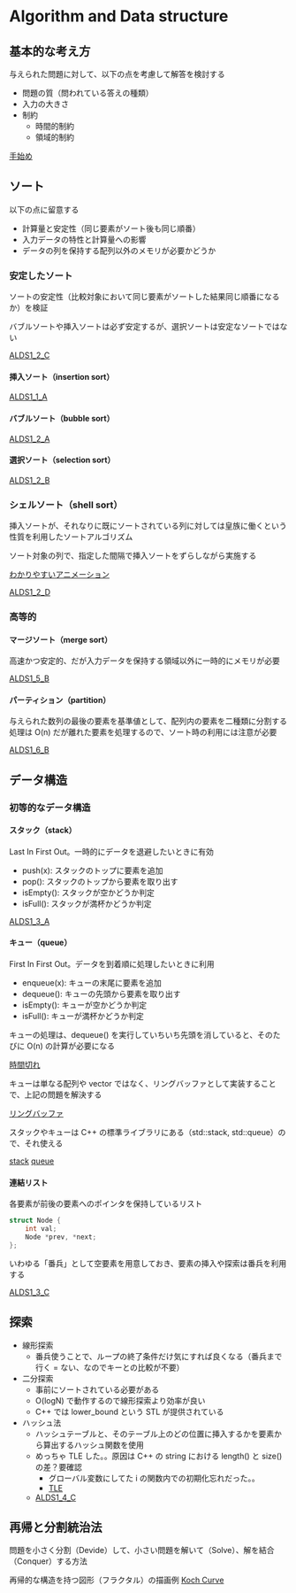 # Algorithm and Data structure

## 基本的な考え方

与えられた問題に対して、以下の点を考慮して解答を検討する

- 問題の質（問われている答えの種類）
- 入力の大きさ
- 制約
  - 時間的制約
  - 領域的制約
  
[手始め](http://judge.u-aizu.ac.jp/onlinejudge/review.jsp?rid=4058822)


## ソート

以下の点に留意する

- 計算量と安定性（同じ要素がソート後も同じ順番）
- 入力データの特性と計算量への影響
- データの列を保持する配列以外のメモリが必要かどうか

### 安定したソート

ソートの安定性（比較対象において同じ要素がソートした結果同じ順番になるか）を検証

バブルソートや挿入ソートは必ず安定するが、選択ソートは安定なソートではない

[ALDS1_2_C](http://judge.u-aizu.ac.jp/onlinejudge/review.jsp?rid=4064626)

#### 挿入ソート（insertion sort）

[ALDS1_1_A](http://judge.u-aizu.ac.jp/onlinejudge/review.jsp?rid=4061510)

#### バブルソート（bubble sort）

[ALDS1_2_A](http://judge.u-aizu.ac.jp/onlinejudge/review.jsp?rid=4064629)

#### 選択ソート（selection sort）

[ALDS1_2_B](http://judge.u-aizu.ac.jp/onlinejudge/review.jsp?rid=4064630)

### シェルソート（shell sort）

挿入ソートが、それなりに既にソートされている列に対しては皇族に働くという性質を利用したソートアルゴリズム

ソート対象の列で、指定した間隔で挿入ソートをずらしながら実施する

[わかりやすいアニメーション](https://www.youtube.com/watch?v=n4sk-SzGvZA)

[ALDS1_2_D](http://judge.u-aizu.ac.jp/onlinejudge/review.jsp?rid=4064888)

### 高等的

#### マージソート（merge sort）

高速かつ安定的、だが入力データを保持する領域以外に一時的にメモリが必要

[ALDS1_5_B](https://onlinejudge.u-aizu.ac.jp/status/users/matsuyoshi/submissions/1/ALDS1_5_B/judge/4091051/C++)

#### パーティション（partition）

与えられた数列の最後の要素を基準値として、配列内の要素を二種類に分割する  
処理は O(n) だが離れた要素を処理するので、ソート時の利用には注意が必要  

[ALDS1_6_B](https://onlinejudge.u-aizu.ac.jp/status/users/matsuyoshi/submissions/1/ALDS1_6_B/judge/4091302/C++)


## データ構造

### 初等的なデータ構造

#### スタック（stack）

Last In First Out。一時的にデータを退避したいときに有効

- push(x): スタックのトップに要素を追加
- pop(): スタックのトップから要素を取り出す
- isEmpty(): スタックが空かどうか判定
- isFull(): スタックが満杯かどうか判定

[ALDS1_3_A](http://judge.u-aizu.ac.jp/onlinejudge/review.jsp?rid=4064998)

#### キュー（queue）

First In First Out。データを到着順に処理したいときに利用

- enqueue(x): キューの末尾に要素を追加
- dequeue(): キューの先頭から要素を取り出す
- isEmpty(): キューが空かどうか判定
- isFull(): キューが満杯かどうか判定

キューの処理は、dequeue() を実行していちいち先頭を消していると、そのたびに O(n) の計算が必要になる

[時間切れ](http://judge.u-aizu.ac.jp/onlinejudge/review.jsp?rid=4065280)

キューは単なる配列や vector ではなく、リングバッファとして実装することで、上記の問題を解決する

[リングバッファ](http://judge.u-aizu.ac.jp/onlinejudge/review.jsp?rid=4065294)

スタックやキューは C++ の標準ライブラリにある（std::stack, std::queue）ので、それ使える

[stack](./ds/stack_stl.cpp)
[queue](./ds/queue_stl.cpp)

#### 連結リスト

各要素が前後の要素へのポインタを保持しているリスト

```cpp
struct Node {
    int val;
    Node *prev, *next;
};
```

いわゆる「番兵」として空要素を用意しておき、要素の挿入や探索は番兵を利用する

[ALDS1_3_C](http://judge.u-aizu.ac.jp/onlinejudge/review.jsp?rid=4065578)


## 探索

- 線形探索
  - 番兵使うことで、ループの終了条件だけ気にすれば良くなる（番兵まで行く = ない、なのでキーとの比較が不要）
- 二分探索
  - 事前にソートされている必要がある
  - O(logN) で動作するので線形探索より効率が良い
  - C++ では lower_bound という STL が提供されている
- ハッシュ法
  - ハッシュテーブルと、そのテーブル上のどの位置に挿入するかを要素から算出するハッシュ関数を使用
  - めっちゃ TLE した。。原因は C++ の string における length() と size() の差？要確認
    - グローバル変数にしてた i の関数内での初期化忘れだった。。
    - [TLE](https://onlinejudge.u-aizu.ac.jp/status/users/matsuyoshi/submissions/1/ALDS1_4_C/judge/4069161/C++)
  - [ALDS1_4_C](https://onlinejudge.u-aizu.ac.jp/status/users/matsuyoshi/submissions/1/ALDS1_4_C/judge/4069162/C++)

## 再帰と分割統治法

問題を小さく分割（Devide）して、小さい問題を解いて（Solve）、解を結合（Conquer）する方法

再帰的な構造を持つ図形（フラクタル）の描画例 [Koch Curve](https://onlinejudge.u-aizu.ac.jp/status/users/matsuyoshi/submissions/1/ALDS1_5_C/judge/4084523/C++)
